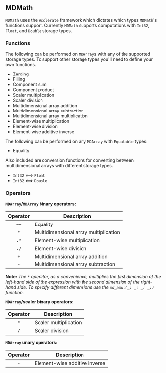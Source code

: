 ## MDMath
`MDMath` uses the `Acclerate` framework which dictates which types `MDMath`'s functions support. Currently `MDMath` supports computations with `Int32`, `Float`, and `Double` storage types.

### Functions
The following can be performed on `MDArray`s with any of the supported storage types. To support other storage types you'll need to define your own functions.
- Zeroing
- Filling
- Component sum
- Component product
- Scaler multiplication
- Scaler division
- Multidimensional array addition
- Multidimensional array subtraction
- Multidimensional array multiplication
- Element-wise multiplication
- Element-wise division
- Element-wise additive inverse

The following can be performed on any `MDArray` with `Equatable` types:
- Equality

Also included are conversion functions for converting between multidimensional arrays with different storage types.
- `Int32` <==> `Float`
- `Int32` <==> `Double`

### Operators
**`MDArray`/`MDArray` binary operators:**

Operator | Description
:---:|---
`==`    | Equality
`*`     | Multidimensional array multiplication
`.*`    | Element-wise multiplication
`./`     | Element-wise division
`+`     | Multidimensional array addition
`-`     | Multidimensional array subtraction

**Note:** *The `*` operator, as a convenience, multiplies the first dimension of the left-hand side of the expression with the second dimension of the right-hand side. To specify different dimensions use the `md_amul(_: _: _: _:)` function.*

**`MDArray`/scaler binary operators:**

Operator | Description
:---:|---
`*`     | Scaler multiplication
`/`     | Scaler division


**`MDArray` unary operators:**

Operator | Description
:---:|---
`-`     | Element-wise additive inverse
